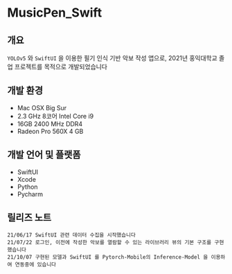 # MusicPen_Swift

## 개요
`YOLOv5` 와 `SwiftUI` 을 이용한 필기 인식 기반 악보 작성 앱으로, 2021년 홍익대학교 졸업 프로젝트를 목적으로 개발되었습니다

## 개발 환경
- Mac OSX Big Sur
- 2.3 GHz 8코어 Intel Core i9
- 16GB 2400 MHz DDR4
- Radeon Pro 560X 4 GB

## 개발 언어 및 플랫폼
- SwiftUI
- Xcode
- Python
- Pycharm

## 릴리즈 노트
```
21/06/17 SwiftUI 관련 데이터 수집을 시작했습니다
21/07/22 로그인, 이전에 작성한 악보를 열람할 수 있는 라이브러리 뷰의 기본 구조를 구현했습니다
21/10/07 구현된 모델과 SwiftUI 를 Pytorch-Mobile의 Inference-Model 을 이용하여 연동중에 있습니다
```
